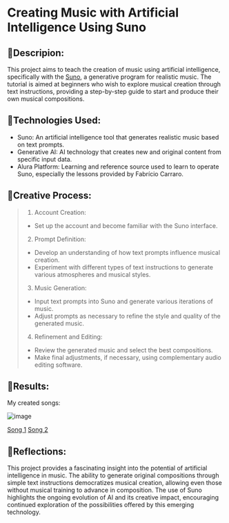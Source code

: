# Creating Music with Artificial Intelligence Using Suno

## 📒Descripion:
This project aims to teach the creation of music using artificial intelligence, specifically with the [Suno](https://suno.com/), a generative program for realistic music. The tutorial is aimed at beginners who wish to explore musical creation through text instructions, providing a step-by-step guide to start and produce their own musical compositions.

## 🤖Technologies Used:

- Suno: An artificial intelligence tool that generates realistic music based on text prompts.
- Generative AI: AI technology that creates new and original content from specific input data.
- Alura Platform: Learning and reference source used to learn to operate Suno, especially the lessons provided by Fabrício Carraro.

## 🧐Creative Process:

> 1. Account Creation:
> - Set up the account and become familiar with the Suno interface.
> 2. Prompt Definition:
> - Develop an understanding of how text prompts influence musical creation.
> - Experiment with different types of text instructions to generate various atmospheres and musical styles.
> 3. Music Generation:
> - Input text prompts into Suno and generate various iterations of music.
> - Adjust prompts as necessary to refine the style and quality of the generated music.
> 4. Refinement and Editing:
> - Review the generated music and select the best compositions.
> - Make final adjustments, if necessary, using complementary audio editing software.

## 🚀Results:
My created songs:

![image](https://github.com/jefsantanaa/lab-natty-or-not/assets/61391647/e9574b37-8a02-42c8-85ae-b72732651122)

[Song 1](https://suno.com/song/1b9d9093-a970-4b2d-abed-dece38c0c3ca)
[Song 2](https://suno.com/song/cf6c8752-316a-4354-b80c-34d074c1a5f8)



## 💭Reflections:
This project provides a fascinating insight into the potential of artificial intelligence in music. The ability to generate original compositions through simple text instructions democratizes musical creation, allowing even those without musical training to advance in composition. The use of Suno highlights the ongoing evolution of AI and its creative impact, encouraging continued exploration of the possibilities offered by this emerging technology.
